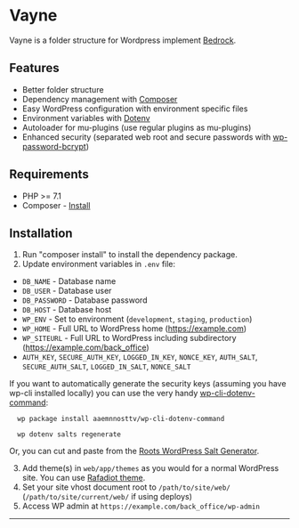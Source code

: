 # Vayne

Vayne is a folder structure for Wordpress implement [Bedrock](https://github.com/roots/bedrock/).

## Features

* Better folder structure
* Dependency management with [Composer](https://getcomposer.org)
* Easy WordPress configuration with environment specific files
* Environment variables with [Dotenv](https://github.com/vlucas/phpdotenv)
* Autoloader for mu-plugins (use regular plugins as mu-plugins)
* Enhanced security (separated web root and secure passwords with [wp-password-bcrypt](https://github.com/roots/wp-password-bcrypt))

## Requirements

* PHP >= 7.1
* Composer - [Install](https://getcomposer.org/doc/00-intro.md#installation-linux-unix-osx)

## Installation

1. Run "composer install" to install the dependency package.
2. Update environment variables in `.env`  file:
  * `DB_NAME` - Database name
  * `DB_USER` - Database user
  * `DB_PASSWORD` - Database password
  * `DB_HOST` - Database host
  * `WP_ENV` - Set to environment (`development`, `staging`, `production`)
  * `WP_HOME` - Full URL to WordPress home (https://example.com)
  * `WP_SITEURL` - Full URL to WordPress including subdirectory (https://example.com/back_office)
  * `AUTH_KEY`, `SECURE_AUTH_KEY`, `LOGGED_IN_KEY`, `NONCE_KEY`, `AUTH_SALT`, `SECURE_AUTH_SALT`, `LOGGED_IN_SALT`, `NONCE_SALT`

  If you want to automatically generate the security keys (assuming you have wp-cli installed locally) you can use the very handy [wp-cli-dotenv-command](https://github.com/aaemnnosttv/wp-cli-dotenv-command):

      wp package install aaemnnosttv/wp-cli-dotenv-command

      wp dotenv salts regenerate

  Or, you can cut and paste from the [Roots WordPress Salt Generator](https://roots.io/salts.html).

3. Add theme(s) in `web/app/themes` as you would for a normal WordPress site. You can use [Rafadiot theme](https://github.com/minhtuanchannhan/rafadiot).
4. Set your site vhost document root to `/path/to/site/web/` (`/path/to/site/current/web/` if using deploys)
5. Access WP admin at `https://example.com/back_office/wp-admin`

---
